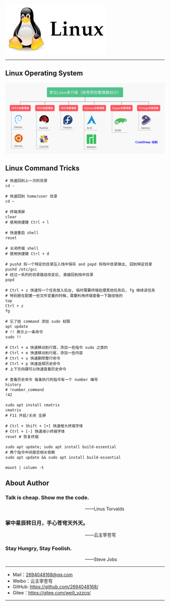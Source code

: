 ![Linux Logo](./logo.jpg)

--------------------------------------------------------------------------------

## Linux Operating System

![Linux Logo](./LinuxOS.jpg)

## Linux Command Tricks

```shell
# 快速回到上一次的目录
cd -

# 快速回到 home/user 目录
cd ~

# 终端清屏
clear
# 使用快捷键 Ctrl + l

# 快速重启 shell
reset

# 关闭终端 shell
# 使用快捷键 Ctrl + d

# pushd 将一个特定的目录压入栈中保存 and popd 将栈中目录弹出, 回到特定目录
pushd /etc/gcc
# 经过一系列的目录路径改变后, 直接回到栈中目录
popd

# Ctrl + z 快速将一个任务放入后台, 临时需要终端处理其他任务后, fg 继续该任务
# 特别是在配置一些文件变量的时候，需要利用终端查看一下路径啥的
top
Ctrl + z
fg

# 忘了给 command 添加 sudo 权限
apt update
# !! 表示上一条命令
sudo !!

# Ctrl + a 快速移动到行首，添加一些指令 sudo 之类的
# Ctrl + e 快速移动到行尾，添加一些内容
# Ctrl + u 快速删除整行命令
# Ctrl + p 快速选择历史命令
# 上下方向键可以快速查看历史命令

# 查看历史命令 每条执行的指令有一个 number 编号
history
# !number_command
!42

sudo apt install cmatrix
cmatrix
# F11 开启/关闭 全屏

# Ctrl + Shift + [+] 快速增大终端字体
# Ctrl + [-] 快速减小终端字体
reset # 恢复终端

sudo apt update; sudo apt install build-essential
# 两个指令中间是否相关依赖 
sudo apt update && sudo apt install build-essential

mount | column -t

```




## About Author

### Talk is cheap. Show me the code.
&emsp;&emsp;&emsp;&emsp;&emsp;&emsp;&emsp;&emsp;&emsp;&emsp;&emsp;&emsp;&emsp;&emsp;&emsp;&emsp;&emsp;&emsp;——Linus Torvalds

### 掌中星辰转日月，手心苍穹天外天。
&emsp;&emsp;&emsp;&emsp;&emsp;&emsp;&emsp;&emsp;&emsp;&emsp;&emsp;&emsp;&emsp;&emsp;&emsp;&emsp;&emsp;&emsp;——云主宰苍穹

### Stay Hungry, Stay Foolish.
&emsp;&emsp;&emsp;&emsp;&emsp;&emsp;&emsp;&emsp;&emsp;&emsp;&emsp;&emsp;&emsp;&emsp;&emsp;&emsp;&emsp;&emsp;——Steve Jobs

--------------------------------------------------------------------------------

- Mail：2694048168@qq.com
- Weibo：云主宰苍穹
- GitHub: https://github.com/2694048168/
- Gitee：https://gitee.com/weili_yzzcq/

--------------------------------------------------------------------------------
